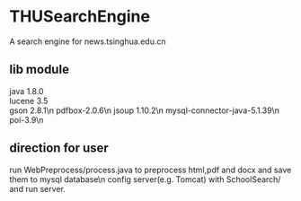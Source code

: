 # THUSearchEngine
A search engine for news.tsinghua.edu.cn

## lib module
java 1.8.0  
lucene 3.5  
gson 2.8.1\n
pdfbox-2.0.6\n
jsoup 1.10.2\n
mysql-connector-java-5.1.39\n
poi-3.9\n

## direction for user
run WebPreprocess/process.java to preprocess html,pdf and docx and save them to mysql database\n
config server(e.g. Tomcat) with SchoolSearch/ and run server.
